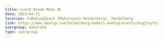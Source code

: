 ```yaml
---
title: Lunch Break Make 🛠️
date: 2023-04-11
location: CoMakingSpace (Makerspace Heidelberg), Heidelberg
link: https://www.meetup.com/heidelberg-makers-meetup/events/mvqjtsyfcgbpb/
usergroup: makershd
type: usergroup
---
```

